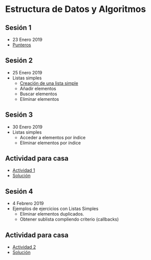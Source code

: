 # Estructura de Datos y Algoritmos

## Sesión 1 
 - 23 Enero 2019
 - [Punteros](https://codebin.cc/2018/11/11/leccion-14-punteros/)
 
## Sesión 2
 - 25 Enero 2019
 - Listas simples
   - [Creación de una lista simple](https://codebin.cc/2019/01/27/les-creacion/)
   - Añadir elementos
   - Buscar elementos
   - Eliminar elementos
   

## Sesión 3
 - 30 Enero 2019
 - Listas simples
   - Acceder a elementos por índice
   - Eliminar elementos por índice
   
## Actividad para casa
  - [Actividad 1](https://github.com/Nebrija-Programacion/Datos-Algoritmos/tree/master/actividades/actividad1)
  - [Solución](https://github.com/Nebrija-Programacion/Datos-Algoritmos/tree/master/actividades/actividad1)

## Sesión 4
 - 4 Febrero 2019
 - Ejemplos de ejercicios con Listas Simples
   - Eliminar elementos duplicados.
   - Obtener sublista compliendo criterio (callbacks)

## Actividad para casa
  - [Actividad 2](https://github.com/Nebrija-Programacion/Datos-Algoritmos/tree/master/actividades/actividad2)
  - [Solución](https://github.com/Nebrija-Programacion/Datos-Algoritmos/tree/master/actividades/actividad2)
